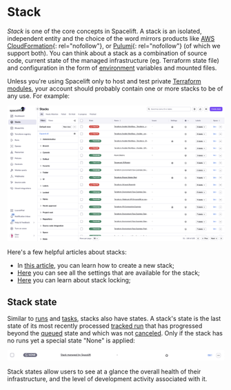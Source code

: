 # Stack

_Stack_ is one of the core concepts in Spacelift. A stack is an isolated, independent entity and the choice of the word mirrors products like [AWS CloudFormation](https://docs.aws.amazon.com/AWSCloudFormation/latest/UserGuide/stacks.html){: rel="nofollow"}, or [Pulumi](https://www.pulumi.com/docs/intro/concepts/stack/){: rel="nofollow"} (of which we support both). You can think about a stack as a combination of source code, current state of the managed infrastructure (eg. Terraform state file) and configuration in the form of [environment](../configuration/environment.md) variables and mounted files.

Unless you're using Spacelift only to host and test private [Terraform modules](../../vendors/terraform/module-registry.md), your account should probably contain one or more stacks to be of any use. For example:

![](<../../assets/screenshots/stack/list/page-view.png>)

Here's a few helpful articles about stacks:

- In [this article](creating-a-stack.md), you can learn how to create a new stack;
- [Here](stack-settings.md) you can see all the settings that are available for the stack;
- [Here](stack-locking.md#stack-locking) you can learn about stack locking;

## Stack state

Similar to [runs](../run/README.md) and [tasks](../run/task.md), stacks also have states.
A stack's state is the last state of its most recently processed [tracked run](../run/README.md#where-do-runs-come-from) that has progressed beyond the [queued](../run/README.md#queued) state and which was not [canceled](../run/README.md#canceled).
Only if the stack has no runs yet a special state "None" is applied:

![](<../../assets/screenshots/stack/list/none-state-item.png>)

Stack states allow users to see at a glance the overall health of their infrastructure, and the level of development activity associated with it.
